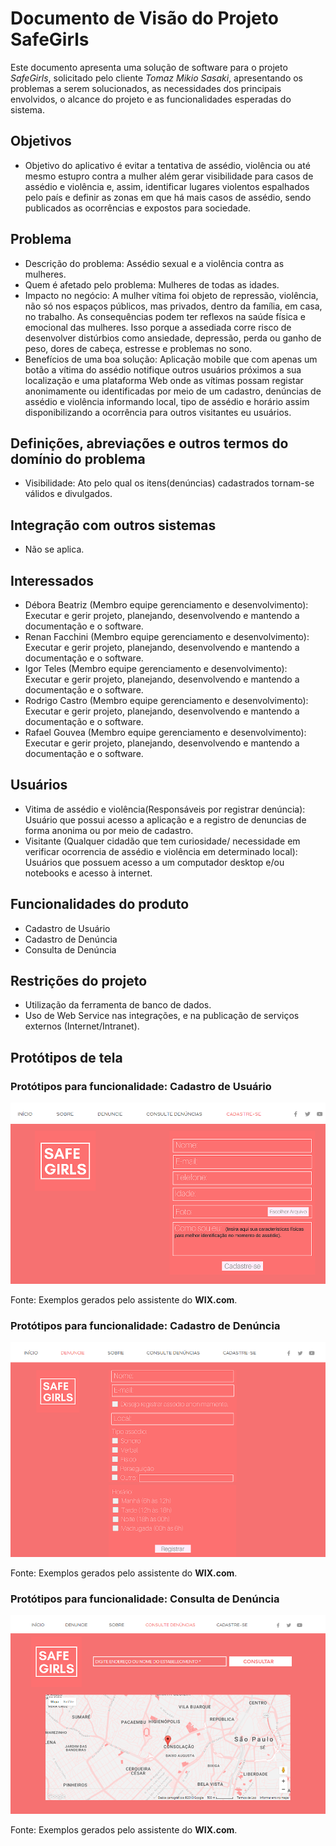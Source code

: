 # Documento de Visão do Projeto SafeGirls

Este documento apresenta uma solução de software para o projeto *SafeGirls*, solicitado pelo cliente *Tomaz Mikio Sasaki*, 
apresentando os problemas a serem solucionados, as necessidades dos principais envolvidos, o alcance do projeto e as funcionalidades 
esperadas do sistema.

## Objetivos

* Objetivo do aplicativo é evitar a tentativa de assédio, violência ou até mesmo estupro contra a mulher além gerar visibilidade para casos de assédio e violência e, assim, identificar lugares violentos espalhados pelo país e definir as zonas em que há mais casos de assédio, sendo publicados as ocorrências e expostos para sociedade.  

## Problema

* Descrição do problema: Assédio sexual e a violência contra as mulheres.
* Quem é afetado pelo problema: Mulheres de todas as idades.
* Impacto no negócio: A mulher vítima foi objeto de repressão, violência, não só nos espaços públicos, mas privados, dentro da família, em casa, no trabalho. As consequências podem ter reflexos na saúde física e emocional das mulheres. Isso porque a assediada corre risco de desenvolver distúrbios como ansiedade, depressão, perda ou ganho de peso, dores de cabeça, estresse e problemas no sono.
* Benefícios de uma boa solução: Aplicação mobile que com apenas um botão a vítima do assédio notifique outros usuários próximos a sua localização e uma plataforma Web onde as vítimas possam registar anonimamente ou identificadas por meio de um cadastro, denúncias de assédio e violência informando local, tipo de assédio e horário assim disponibilizando a ocorrência para outros visitantes eu usuários.


## Definições, abreviações e outros termos do domínio do problema

* Visibilidade: Ato pelo qual os itens(denúncias) cadastrados tornam-se válidos e divulgados.

## Integração com outros sistemas

* Não se aplica. 

## Interessados

* Débora Beatriz (Membro equipe gerenciamento e desenvolvimento): Executar e gerir projeto, planejando, desenvolvendo e mantendo a documentação e o software.
* Renan Facchini (Membro equipe gerenciamento e desenvolvimento): Executar e gerir projeto, planejando, desenvolvendo e mantendo a documentação e o software.
* Igor Teles (Membro equipe gerenciamento e desenvolvimento): Executar e gerir projeto, planejando, desenvolvendo e mantendo a documentação e o software.
* Rodrigo Castro (Membro equipe gerenciamento e desenvolvimento): Executar e gerir projeto, planejando, desenvolvendo e mantendo a documentação e o software.
* Rafael Gouvea (Membro equipe gerenciamento e desenvolvimento): Executar e gerir projeto, planejando, desenvolvendo e mantendo a documentação e o software.

## Usuários

* Vitima de assédio e violência(Responsáveis por registrar denúncia): Usuário que possui acesso a aplicação e a registro de denuncias de forma anonima ou por meio de cadastro.
* Visitante (Qualquer cidadão que tem curiosidade/ necessidade em verificar ocorrencia de assédio e violência em determinado local):   Usuários que possuem acesso a um computador desktop e/ou notebooks e acesso à internet.

## Funcionalidades do produto

* Cadastro de Usuário
* Cadastro de Denúncia
* Consulta de Denúncia

## Restrições do projeto

* Utilização da ferramenta de banco de dados. 
* Uso de Web Service nas integrações, e na publicação de serviços externos (Internet/Intranet). 


## Protótipos de tela

### Protótipos para funcionalidade: Cadastro de Usuário

![](cadsusuario.png)

Fonte: Exemplos gerados pelo assistente do **WIX.com**.

### Protótipos para funcionalidade: Cadastro de Denúncia

![](cadsdenuncia.png)

Fonte: Exemplos gerados pelo assistente do **WIX.com**.

### Protótipos para funcionalidade: Consulta de Denúncia

![](consdenuncia.png)

Fonte: Exemplos gerados pelo assistente do **WIX.com**.
